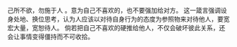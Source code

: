 己所不欲，勿施于人 。意为自己不喜欢的，也不要强加给对方。 这一箴言强调设身处地、换位思考，认为人应该以对待自身行为的态度为参照物来对待他人，要宽宏大量，宽恕待人。 倘若把自己不喜欢的硬推给他人，不仅会破坏彼此关系，还会让事情变得僵持而不可收拾。
